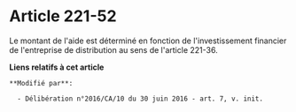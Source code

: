 # Article 221-52

Le montant de l'aide est déterminé en fonction de l'investissement  financier de l'entreprise de distribution au sens de
l'article 221-36.

**Liens relatifs à cet article**

	**Modifié par**:

	  - Délibération n°2016/CA/10 du 30 juin 2016 - art. 7, v. init.
